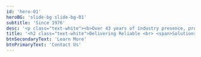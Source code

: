 ```yaml
---
id: 'hero-01'
heroBG: 'slide-bg slide-bg-01'
subtitle: 'Since 1976'
desc: '<p class="text-white"><b>Over 43 years of industry presence, providing a deep understanding of civil, electrical, and oil & gas projects.</b></p>'
title: '<h2 class="text-white">Delivering Reliable <br> <span>Solutions</span></h2>'
btnSecondaryText: 'Learn More'
btnPrimaryText: 'Contact Us'
---
```

